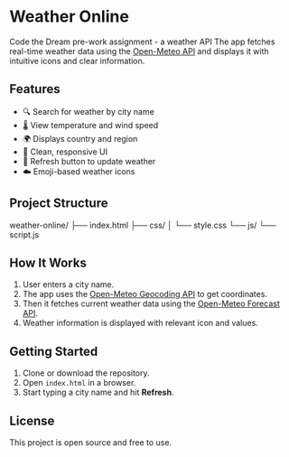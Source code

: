 # Weather Online
Code the Dream pre-work assignment - a weather API
The app fetches real-time weather data using the [Open-Meteo API](https://open-meteo.com/) and displays it with intuitive icons and clear information.

## Features

- 🔍 Search for weather by city name
- 🌡️ View temperature and wind speed
- 🌍 Displays country and region
- 🎨 Clean, responsive UI
- 🔄 Refresh button to update weather
- ☁️ Emoji-based weather icons

## Project Structure
weather-online/
├── index.html
├── css/
│ └── style.css
└── js/
└── script.js

## How It Works

1. User enters a city name.
2. The app uses the [Open-Meteo Geocoding API](https://open-meteo.com/en/docs/geocoding-api) to get coordinates.
3. Then it fetches current weather data using the [Open-Meteo Forecast API](https://open-meteo.com/en/docs#api_form).
4. Weather information is displayed with relevant icon and values.

## Getting Started

1. Clone or download the repository.
2. Open `index.html` in a browser.
3. Start typing a city name and hit **Refresh**.

## License

This project is open source and free to use.
